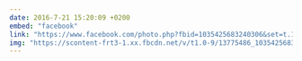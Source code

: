 ```yaml
---
date: 2016-7-21 15:20:09 +0200
embed: "facebook"
link: "https://www.facebook.com/photo.php?fbid=1035425683240306&set=t.100003186531392&type=3&theater"
img: "https://scontent-frt3-1.xx.fbcdn.net/v/t1.0-9/13775486_1035425683240306_7634212471018487737_n.jpg?oh=2fc91604236078a025129e260c071158&oe=594F5E06"
---
```

